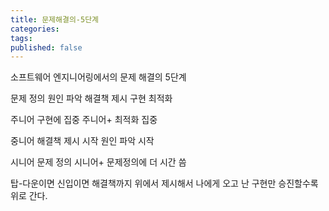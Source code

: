 ```yaml
---
title: 문제해결의-5단계
categories: 
tags: 
published: false
---
```

소프트웨어 엔지니어링에서의 문제 해결의 5단계

문제 정의
원인 파악
해결책 제시
구현
최적화

주니어
구현에 집중
주니어+
 최적화 집중

중니어
해결책 제시 시작
원인 파악 시작

시니어
문제 정의
시니어+
문제정의에 더 시간 씀

탑-다운이면
신입이면 해결책까지 위에서 제시해서 나에게 오고 난 구현만
승진할수록 위로 간다.
